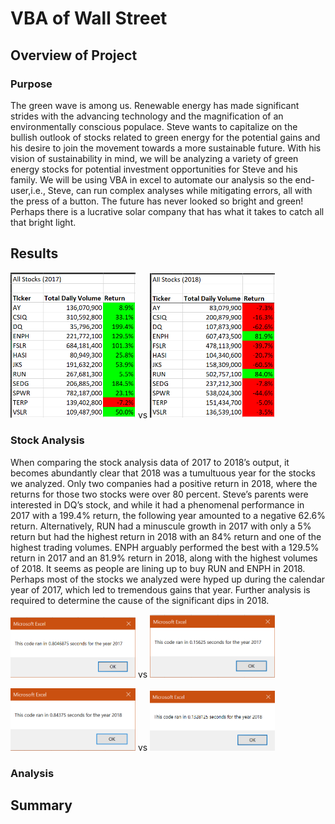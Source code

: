 # VBA of Wall Street

## Overview of Project

### Purpose

The green wave is among us. Renewable energy has made significant strides with the advancing technology and the magnification of an environmentally conscious populace. Steve wants to capitalize on the bullish outlook of stocks related to green energy for the potential gains and his desire to join the movement towards a more sustainable future. With his vision of sustainability in mind, we will be analyzing a variety of green energy stocks for potential investment opportunities for Steve and his family. We will be using VBA in excel to automate our analysis so the end-user,i.e., Steve, can run complex analyses while mitigating errors, all with the press of a button. The future has never looked so bright and green! Perhaps there is a lucrative solar company that has what it takes to catch all that bright light. 

## Results

<img src = "resources/2017.png" width = 200> vs <img src = "resources/2018.png" width = 200>

### Stock Analysis

When comparing the stock analysis data of 2017 to 2018’s output, it becomes abundantly clear that 2018 was a tumultuous year for the stocks we analyzed. Only two companies had a positive return in 2018, where the returns for those two stocks were over 80 percent. Steve’s parents were interested in DQ’s stock, and while it had a phenomenal performance in 2017 with a 199.4% return, the following year amounted to a negative 62.6% return.  Alternatively, RUN had a minuscule growth in 2017 with only a 5% return but had the highest return in 2018 with an 84% return and one of the highest trading volumes. ENPH arguably performed the best with a 129.5% return in 2017 and an 81.9% return in 2018, along with the highest volumes of 2018. It seems as people are lining up to buy RUN and ENPH in 2018. Perhaps most of the stocks we analyzed were hyped up during the calendar year of 2017, which led to tremendous gains that year. Further analysis is required to determine the cause of the significant dips in 2018.

<img src = "resources/Original_2017.png" width = 200> vs <img src = "resources/VBA_Challenge_2017.png" width = 200>

<img src = "resources/Original_2018.png" width = 200> vs <img src = "resources/VBA_Challenge_2018.png" width = 200>

### Analysis

## Summary
